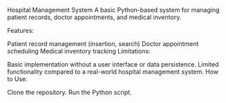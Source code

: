 Hospital Management System
A basic Python-based system for managing patient records, doctor appointments, and medical inventory.

Features:

Patient record management (insertion, search)
Doctor appointment scheduling
Medical inventory tracking
Limitations:

Basic implementation without a user interface or data persistence.
Limited functionality compared to a real-world hospital management system.
How to Use:

Clone the repository.
Run the Python script.
